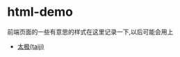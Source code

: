 # html-demo
前端页面的一些有意思的样式在这里记录一下,以后可能会用上

- [太极(taiji)](https://memoryfate.github.io/html-demo/taiji.html)
